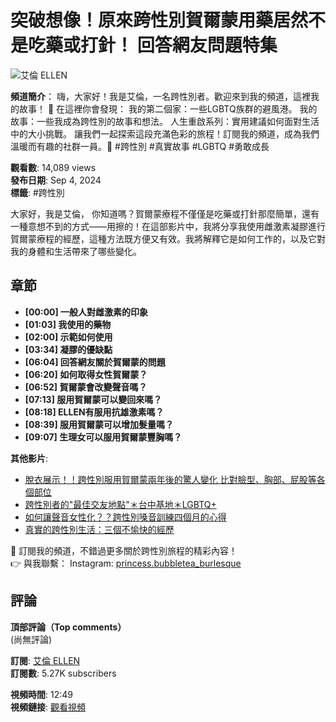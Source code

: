 # 突破想像！原來跨性別賀爾蒙用藥居然不是吃藥或打針！ 回答網友問題特集

![艾倫 ELLEN](https://yt3.ggpht.com/3kkJFU9xCnNw9eTJIj8GE3u6zOR796QxmFwgPxcu9wBy7kKGlsYeRmJmMXLXHStxRj5OiacEAA=s48-c-k-c0x00ffffff-no-rj)

**頻道簡介**： 嗨，大家好！我是艾倫，一名跨性別者。歡迎來到我的頻道，這裡我的故事！ 🌈 在這裡你會發現： 我的第二個家：一些LGBTQ族群的避風港。 我的故事：一些我成為跨性別的故事和想法。 人生重啟系列：實用建議如何面對生活中的大小挑戰。 讓我們一起探索這段充滿色彩的旅程！訂閱我的頻道，成為我們溫暖而有趣的社群一員。💖 #跨性別 #真實故事 #LGBTQ #勇敢成長

**觀看數**: 14,089 views  
**發布日期**: Sep 4, 2024  
**標籤**: #跨性別

大家好，我是艾倫， 你知道嗎？賀爾蒙療程不僅僅是吃藥或打針那麼簡單，還有一種意想不到的方式——用擦的！在這部影片中，我將分享我使用雌激素凝膠進行賀爾蒙療程的經歷，這種方法既方便又有效。我將解釋它是如何工作的，以及它對我的身體和生活帶來了哪些變化。

## 章節
- **[00:00] 一般人對雌激素的印象**
- **[01:03] 我使用的藥物**
- **[02:00] 示範如何使用**
- **[03:34] 凝膠的優缺點**
- **[06:04] 回答網友關於賀爾蒙的問題**
- **[06:20] 如何取得女性賀爾蒙？**
- **[06:52] 賀爾蒙會改變聲音嗎？**
- **[07:13] 服用賀爾蒙可以變回來嗎？**
- **[08:18] ELLEN有服用抗雄激素嗎？**
- **[08:39] 服用賀爾蒙可以增加髮量嗎？**
- **[09:07] 生理女可以服用賀爾蒙豐胸嗎？**

**其他影片**: 
- [脫衣展示！！跨性別服用賀爾蒙兩年後的驚人變化 比對臉型、胸部、屁股等各個部位](https://www.youtube.com/watch?v=3vTbtMC1dfA)
- [跨性別者的"最佳交友地點"＊台中基地＊LGBTQ+](https://www.youtube.com/watch?v=fMBINPlaIkc)
- [如何讓聲音女性化？？跨性別嗓音訓練四個月的心得](https://www.youtube.com/watch?v=o-kpAcdWYu0)
- [真實的跨性別生活：三個不愉快的經歷](https://www.youtube.com/watch?v=ppq-mv3fTHs)

🔹 訂閱我的頻道，不錯過更多關於跨性別旅程的精彩內容！  
👉 與我聯繫： Instagram: [princess.bubbletea_burlesque](https://www.instagram.com/princess.bubbletea_burlesque/)

## 評論
**頂部評論（Top comments）**  
(尚無評論)

**訂閱**: [艾倫 ELLEN](https://www.youtube.com/channel/UCNy4d_BYFE9gphXnRZ-lR8A)  
**訂閱數**: 5.27K subscribers

**視頻時間**: 12:49  
**視頻鏈接**: [觀看視頻](https://www.youtube.com/watch?v=eSUuf0UIgLY)